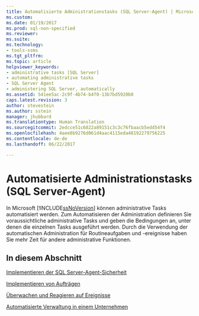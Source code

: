 ```yaml
---
title: Automatisierte Administrationstasks (SQL Server-Agent) | Microsoft-Dokumentation
ms.custom: 
ms.date: 01/19/2017
ms.prod: sql-non-specified
ms.reviewer: 
ms.suite: 
ms.technology:
- tools-ssms
ms.tgt_pltfrm: 
ms.topic: article
helpviewer_keywords:
- administrative tasks [SQL Server]
- automating administrative tasks
- SQL Server Agent
- administering SQL Server, automatically
ms.assetid: 541ee5ac-2c9f-4b74-b4f0-13b7bd5920b0
caps.latest.revision: 3
author: stevestein
ms.author: sstein
manager: jhubbard
ms.translationtype: Human Translation
ms.sourcegitcommit: 2edcce51c6822a89151c3c3c76fbaacb5edd54f4
ms.openlocfilehash: 4aee8b9276d061d4aac4115eda48192279756225
ms.contentlocale: de-de
ms.lasthandoff: 06/22/2017

---
```

# <a name="automated-administration-tasks-sql-server-agent"></a>Automatisierte Administrationstasks (SQL Server-Agent)
In Microsoft [!INCLUDE[ssNoVersion](../../includes/ssnoversion_md.md)] können administrative Tasks automatisiert werden. Zum Automatisieren der Administration definieren Sie voraussichtliche administrative Tasks und geben die Bedingungen an, unter denen die einzelnen Tasks ausgeführt werden. Durch die Verwendung der automatischen Administration für Routineaufgaben und -ereignisse haben Sie mehr Zeit für andere administrative Funktionen.  
  
## <a name="in-this-section"></a>In diesem Abschnitt  
[Implementieren der SQL Server-Agent-Sicherheit](../../ssms/agent/implement-sql-server-agent-security.md)  
  
[Implementieren von Aufträgen](../../ssms/agent/implement-jobs.md)  
  
[Überwachen und Reagieren auf Ereignisse](../../ssms/agent/monitor-and-respond-to-events.md)  
  
[Automatisierte Verwaltung in einem Unternehmen](../../ssms/agent/automated-administration-across-an-enterprise.md)  
  

